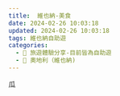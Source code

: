 ```yaml
---
title:  維也納-美食
date: 2024-02-26 10:03:18
updated: 2024-02-26 10:03:18
tags: 維也納自助遊
categories: 
  - 🌴 旅遊體驗分享-目前皆為自助遊
  - 🥥 奧地利（維也納)  
---
```

瓜
 <!-- more -->